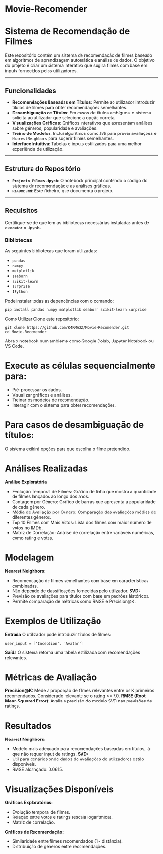 # Movie-Recomender
# Sistema de Recomendação de Filmes

Este repositório contém um sistema de recomendação de filmes baseado em algoritmos de aprendizagem automática e análise de dados. O objetivo do projeto é criar um sistema interativo que sugira filmes com base em inputs fornecidos pelos utilizadores.

---

## Funcionalidades

- **Recomendações Baseadas em Títulos**: Permite ao utilizador introduzir títulos de filmes para obter recomendações semelhantes.
- **Desambiguação de Títulos**: Em casos de títulos ambíguos, o sistema solicita ao utilizador que selecione a opção correta.
- **Visualizações Gráficas**: Gráficos interativos que apresentam análises sobre géneros, popularidade e avaliações.
- **Treino de Modelos**: Inclui algoritmos como `SVD` para prever avaliações e `NearestNeighbors` para sugerir filmes semelhantes.
- **Interface Intuitiva**: Tabelas e inputs estilizados para uma melhor experiência de utilização.

---

## Estrutura do Repositório

- **`Projecto_Filmes.ipynb`**: O notebook principal contendo o código do sistema de recomendação e as análises gráficas.
- **`README.md`**: Este ficheiro, que documenta o projeto.

---

## Requisitos

Certifique-se de que tem as bibliotecas necessárias instaladas antes de executar o .ipynb.

### Bibliotecas

As seguintes bibliotecas que foram utilizadas:
- `pandas`
- `numpy`
- `matplotlib`
- `seaborn`
- `scikit-learn`
- `surprise`
- `IPython`

Pode instalar todas as dependências com o comando:
```
pip install pandas numpy matplotlib seaborn scikit-learn surprise
```

Como Utilizar
Clone este repositório:
```
git clone https://github.com/K4RMA22/Movie-Recomender.git
cd Movie-Recomender
```
Abra o notebook num ambiente como Google Colab, Jupyter Notebook ou VS Code.

# Execute as células sequencialmente para:

- Pré-processar os dados.
- Visualizar gráficos e análises.
- Treinar os modelos de recomendação.
- Interagir com o sistema para obter recomendações.

# Para casos de desambiguação de títulos:

O sistema exibirá opções para que escolha o filme pretendido.

# Análises Realizadas
**Análise Exploratória**
- Evolução Temporal de Filmes: Gráfico de linha que mostra a quantidade de filmes lançados ao longo dos anos.
- Contagem por Género: Gráfico de barras que apresenta a popularidade de cada género.
- Média de Avaliação por Género: Comparação das avaliações médias de diferentes géneros.
- Top 10 Filmes com Mais Votos: Lista dos filmes com maior número de votos no IMDb.
- Matriz de Correlação: Análise de correlação entre variáveis numéricas, como rating e votes.
# Modelagem
**Nearest Neighbors:**
- Recomendação de filmes semelhantes com base em características combinadas.
- Não depende de classificações fornecidas pelo utilizador.
**SVD:**
- Previsão de avaliações para títulos com base em padrões históricos.
- Permite comparação de métricas como RMSE e Precision@K.

# Exemplos de Utilização
**Entrada**
O utilizador pode introduzir títulos de filmes:

```
user_input = ['Inception', 'Avatar']
```
**Saída**
O sistema retorna uma tabela estilizada com recomendações relevantes.


# Métricas de Avaliação
**Precision@K:**
Mede a proporção de filmes relevantes entre os K primeiros recomendados.
Considerado relevante se o rating >= 7.0.
**RMSE (Root Mean Squared Error):**
Avalia a precisão do modelo SVD nas previsões de ratings.


# Resultados
**Nearest Neighbors:**
- Modelo mais adequado para recomendações baseadas em títulos, já que não requer input de ratings.
**SVD:**
- Útil para cenários onde dados de avaliações de utilizadores estão disponíveis.
- RMSE alcançado: 0.0615.

# Visualizações Disponíveis
**Gráficos Exploratórios:**
- Evolução temporal de filmes.
- Relação entre votos e ratings (escala logarítmica).
- Matriz de correlação.

**Gráficos de Recomendação:**
- Similaridade entre filmes recomendados (1 - distância).
- Distribuição de géneros entre recomendações.
